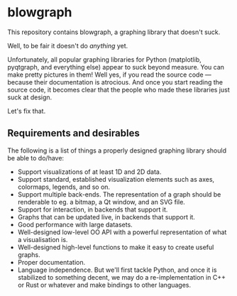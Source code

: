 # blowgraph

This repository contains blowgraph, a graphing library that doesn't suck.

Well, to be fair it doesn't do *anything* yet.

Unfortunately, all popular graphing libraries for Python (matplotlib, pyqtgraph, and everything else) appear to suck beyond measure. You can make pretty pictures in them! Well yes, if you read the source code — because their documentation is atrocious. And once you start reading the source code, it becomes clear that the people who made these libraries just suck at design.

Let's fix that.

## Requirements and desirables

The following is a list of things a properly designed graphing library should be able to do/have:

* Support visualizations of at least 1D and 2D data.
* Support standard, established visualization elements such as axes, colormaps, legends, and so on.
* Support multiple back-ends. The representation of a graph should be renderable to eg. a bitmap, a Qt window, and an SVG file.
* Support for interaction, in backends that support it.
* Graphs that can be updated live, in backends that support it.
* Good performance with large datasets.
* Well-designed low-level OO API with a powerful representation of what a visualisation is.
* Well-designed high-level functions to make it easy to create useful graphs.
* Proper documentation.
* Language independence. But we'll first tackle Python, and once it is stabilized to something decent, we
  may do a re-implementation in C++ or Rust or whatever and make bindings to other languages.
